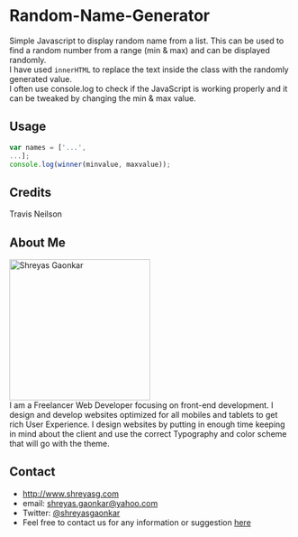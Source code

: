 # Random-Name-Generator
Simple Javascript to display random name from a list. This can be used to find a random number from a range (min & max) and can be displayed randomly.
<br />
I have used `innerHTML` to replace the text inside the <span> class with the randomly generated value.<br />
I often use console.log to check if the JavaScript is working properly and it can be tweaked by changing the min & max value.
## Usage

```javascript
var names = ['...',
...];
console.log(winner(minvalue, maxvalue));
```
## Credits
Travis Neilson

## About Me
<img src="http://beta.shreyasg.com/images/srg.png" width="250" alt="Shreyas Gaonkar"><br />
I am a Freelancer Web Developer focusing on front-end development. I design and develop websites optimized for all mobiles and tablets to get rich User Experience. I design websites by putting in enough time keeping in mind about the client and use the correct Typography and color scheme that will go with the theme.

## Contact

* http://www.shreyasg.com
* email: shreyas.gaonkar@yahoo.com
* Twitter: [@shreyasgaonkar](https://twitter.com/shreyasgaonkar "Shreyas Gaonkar on twitter")
* Feel free to contact us for any information or suggestion [here](mailto:shreyas.gaonkar@yahoo.com)

